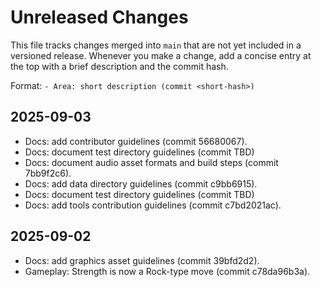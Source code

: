 # Unreleased Changes

This file tracks changes merged into `main` that are not yet included in a versioned release. Whenever you make a change, add a concise entry at the top with a brief description and the commit hash.

Format: `- Area: short description (commit <short-hash>)`

## 2025-09-03



- Docs: add contributor guidelines (commit 56680067).
- Docs: document test directory guidelines (commit TBD)
- Docs: document audio asset formats and build steps (commit 7bb9f2c6).
- Docs: add data directory guidelines (commit c9bb6915).
- Docs: document test directory guidelines (commit TBD)
- Docs: add tools contribution guidelines (commit c7bd2021ac).

## 2025-09-02

- Docs: add graphics asset guidelines (commit 39bfd2d2).
- Gameplay: Strength is now a Rock-type move (commit c78da96b3a).

